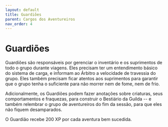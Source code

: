 ```yaml
---
layout: default
title: Guardiões
parent: Cargos dos Aventureiros
nav_order: 4
---
```


# Guardiões

Guardiões são responsáveis por gerenciar o inventário e os suprimentos de todo o grupo durante viagens. Eles precisam ter um entendimento básico do sistema de carga, e informam ao Árbitro a velocidade de travessia do grupo. Eles também precisam ficar atentos aos suprimentos para garantir que o grupo tenha o suficiente para não morrer nem de fome, nem de frio.

Adicionalmente, os Guardiões podem fazer anotações sobre criaturas, seus comportamentos e fraquezas, para construir o Bestiário da Guilda -- e também relembrar o grupo de aventureiros do fim da sessão, para que eles não fiquem desamparados.

O Guardião recebe 200 XP por cada aventura bem sucedida.


